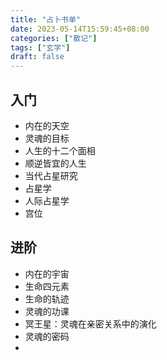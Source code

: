 ```yaml
---
title: "占卜书单"
date: 2023-05-14T15:59:45+08:00
categories: ["散记"]
tags: ["玄学"]
draft: false
---
```


## 入门

-   内在的天空
-   灵魂的目标
-   人生的十二个面相
-   顺逆皆宜的人生
-   当代占星研究
-   占星学
-   人际占星学
-   宫位

## 进阶

-   内在的宇宙
-   生命四元素
-   生命的轨迹
-   灵魂的功课
-   冥王星：灵魂在亲密关系中的演化
-   灵魂的密码
-   

